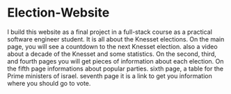 # Election-Website

I build this website as a final project in a full-stack course as a practical software engineer student.
It is all about the Knesset elections.
On the main page, you will see a countdown to the next Knesset election.
also a video about a decade of the Knesset and some statistics.
On the second, third, and fourth pages you will get pieces of information about each election.
On the fifth page informations about popular parties.
sixth page, a table for the Prime ministers of israel.
seventh page it is a link to get you information where you should go to vote.
